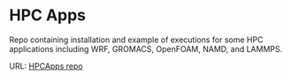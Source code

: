 # HPC Apps

Repo containing installation and example of executions for some HPC applications
including WRF, GROMACS, OpenFOAM, NAMD, and LAMMPS.

URL: [HPCApps repo](https://github.com/marconetto/hpcapps)
